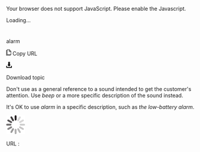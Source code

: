 Your browser does not support JavaScript. Please enable the Javascript.

Loading...

# 

alarm

![Copy URL](media/alarm/Copy.png)
Copy URL

![Download](media/alarm/Download.png)

Download topic

Don't use as a general reference to a sound intended to get the customer's attention. Use *beep* or a more specific description of the sound instead.

It's OK to use *alarm* in a specific description, such as *the low-battery alarm*.

![In progress](media/alarm/activity-large.gif)

URL :
